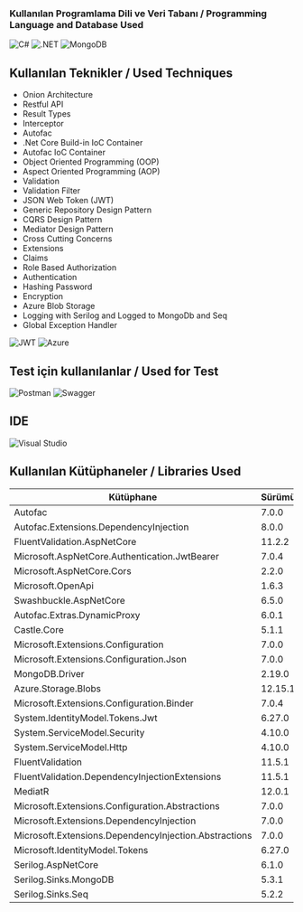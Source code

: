 ### Kullanılan Programlama Dili ve Veri Tabanı / Programming Language and Database Used

![C#][csharp]
![.NET][dotnet]
![MongoDB][mongodb]


<!-- ## Contact

Your Name - [@twitter_handle](https://twitter.com/twitter_handle) - email@email_client.com

Project Link: [https://github.com/github_username/repo_name](https://github.com/github_username/repo_name)
-->

## Kullanılan Teknikler / Used Techniques

<ul>
  <li> Onion Architecture </li>
  <li> Restful API </li>
  <li> Result Types </li>
  <li> Interceptor </li>
  <li> Autofac </li>
  <li> .Net Core Build-in IoC Container </li>
  <li> Autofac IoC Container </li>
  <li> Object Oriented Programming (OOP) </li>
  <li> Aspect Oriented Programming (AOP) </li>
  <li> Validation </li>
  <li> Validation Filter </li>
  <li> JSON Web Token (JWT) </li>
  <li> Generic Repository Design Pattern </li>
  <li> CQRS Design Pattern </li>
  <li> Mediator Design Pattern </li>
  <li> Cross Cutting Concerns </li>
  <li> Extensions </li>
  <li> Claims </li>
  <li> Role Based Authorization </li>
  <li> Authentication </li>
  <li> Hashing Password </li>
  <li> Encryption </li>
  <li> Azure Blob Storage </li>
  <li> Logging with Serilog and Logged to MongoDb and Seq </li>
  <li> Global Exception Handler </li>
</ul>

![JWT][jwt] ![Azure][azure]

## Test için kullanılanlar / Used for Test
![Postman][postman]
![Swagger][swagger]

## IDE
![Visual Studio][vs]

[csharp]:https://img.shields.io/badge/c%23-%23239120.svg?style=for-the-badge&logo=c-sharp&logoColor=white
[dotnet]:https://img.shields.io/badge/.NET-5C2D91?style=for-the-badge&logo=.net&logoColor=white
[mongodb]:https://img.shields.io/badge/MongoDB-%234ea94b.svg?style=for-the-badge&logo=mongodb&logoColor=white
[jwt]:https://img.shields.io/badge/JWT-black?style=for-the-badge&logo=JSON%20web%20tokens
[vs]:https://img.shields.io/badge/Visual%20Studio-5C2D91.svg?style=for-the-badge&logo=visual-studio&logoColor=white
[swagger]:https://img.shields.io/badge/-Swagger-%23Clojure?style=for-the-badge&logo=swagger&logoColor=white
[postman]:https://img.shields.io/badge/Postman-FF6C37?style=for-the-badge&logo=postman&logoColor=white
[azure]:https://img.shields.io/badge/azure-%230072C6.svg?style=for-the-badge&logo=microsoftazure&logoColor=white

## Kullanılan Kütüphaneler / Libraries Used

| Kütüphane             | Sürümü                                                                |
| ----------------- | ------------------------------------------------------------------ |
| Autofac | 7.0.0  |
| Autofac.Extensions.DependencyInjection | 8.0.0 |
| FluentValidation.AspNetCore | 11.2.2 |
| Microsoft.AspNetCore.Authentication.JwtBearer | 7.0.4 |
| Microsoft.AspNetCore.Cors | 2.2.0 |
| Microsoft.OpenApi | 1.6.3 |
| Swashbuckle.AspNetCore | 6.5.0 |
| Autofac.Extras.DynamicProxy | 6.0.1 |
| Castle.Core | 5.1.1 |
| Microsoft.Extensions.Configuration | 7.0.0 |
| Microsoft.Extensions.Configuration.Json | 7.0.0 |
| MongoDB.Driver | 2.19.0 |
| Azure.Storage.Blobs | 12.15.1 |
| Microsoft.Extensions.Configuration.Binder | 7.0.4 |
| System.IdentityModel.Tokens.Jwt | 6.27.0 |
| System.ServiceModel.Security | 4.10.0 |
| System.ServiceModel.Http | 4.10.0 |
| FluentValidation | 11.5.1 |
| FluentValidation.DependencyInjectionExtensions | 11.5.1 |
| MediatR | 12.0.1 |
| Microsoft.Extensions.Configuration.Abstractions | 7.0.0 |
| Microsoft.Extensions.DependencyInjection | 7.0.0 |
| Microsoft.Extensions.DependencyInjection.Abstractions | 7.0.0 |
| Microsoft.IdentityModel.Tokens | 6.27.0 |
| Serilog.AspNetCore | 6.1.0 |
| Serilog.Sinks.MongoDB | 5.3.1 |
| Serilog.Sinks.Seq | 5.2.2 |

